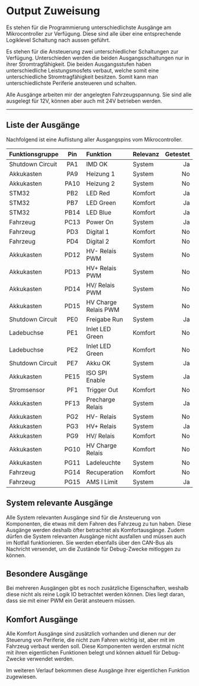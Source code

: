 # **Output Zuweisung**

Es stehen für die Programmierung unterschiedlichste Ausgänge am Mikrocontroller zur
Verfügung. Diese sind alle über eine entsprechende Logiklevel Schaltung nach aussen
geführt.


Es stehen für die Ansteuerung zwei unterschiedlicher Schaltungen zur Verfügung.
Unterschieden werden die beiden Ausgangsschaltungen nur in ihrer Stromtragfähigkeit.
Die beiden Ausgangsstufen haben unterschiedliche Leistungsmosfets verbaut, welche
somit eine unterschiedliche Stromtragfähigkeit besitzen. Somit kann man
unterschiedlichste Periferie ansteueren und schalten.


Alle Ausgänge arbeiten mir der angelegten Fahrzeugspannung. Sie sind alle ausgelegt
für 12V, können aber auch mit 24V betrieben werden.

---

## Liste der Ausgänge

Nachfolgend ist eine Auflistung aller Ausgangspins vom Mikrocontroller.

| Funktionsgruppe | Pin | Funktion | Relevanz | Getestet |
|:--------------- |:---:|:-------- |:-------- | --------:|
| Shutdown Circuit | PA1 | IMD OK | System | Ja |
| Akkukasten | PA9 | Heizung 1 | System | No |
| Akkukasten | PA10 | Heizung 2 | System | No |
| STM32 | PB2 | LED Red | Komfort | Ja |
| STM32 | PB7 | LED Green | Komfort | Ja |
| STM32 | PB14 | LED Blue | Komfort | Ja |
| Fahrzeug | PC13 | Power On | System | Ja |
| Fahrzeug | PD3 | Digital 1 | Komfort | No |
| Fahrzeug | PD4 | Digital 2 | Komfort | No |
| Akkukasten | PD12 | HV- Relais PWM | System | No |
| Akkukasten | PD13 | HV+ Relais PWM | System | No |
| Akkukasten | PD14 | HV/ Relais PWM | System | No |
| Akkukasten | PD15 | HV Charge Relais PWM | System | No |
| Shutdown Circuit | PE0 | Freigabe Run | System | Ja |
| Ladebuchse | PE1 | Inlet LED Green | Komfort | No |
| Ladebuchse | PE2 | Inlet LED Green | Komfort | No |
| Shutdown Circuit | PE7 | Akku OK | System | Ja |
| Akkukasten | PE15 | ISO SPI Enable | System | Ja |
| Stromsensor | PF1 | Trigger Out | Komfort | No |
| Akkukasten | PF13 | Precharge Relais | System | Ja |
| Akkukasten | PG2 | HV- Relais | System | No |
| Akkukasten | PG3 | HV+ Relais | System | Ja |
| Akkukasten | PG9 | HV/ Relais | Komfort | No |
| Akkukasten | PG10 | HV Charge Relais | Komfort | No |
| Akkukasten | PG11 | Ladeleuchte | System | No |
| Fahrzeug | PG14 | Recuperation | Komfort | No |
| Fahrzeug | PG15 | AMS I Limit | System | Ja |


## System relevante Ausgänge

Alle System relevanten Ausgänge sind für die Ansteuerung von Komponenten, die etwas mit dem
Fahren des Fahrzeug zu tun haben. Diese Ausgänge werden deshalb öfter betrachtet als
Komfortausgänge. Zudem dürfen die System relevanten Ausgänge nicht ausfallen und müssen
auch im Notfall funktionieren. Sie werden ebenfalls über den CAN-Bus als Nachricht versendet,
um die Zustände für Debug-Zwecke mitloggen zu können.


## Besondere Ausgänge

Bei mehreren Ausgängen gibt es noch zusätzliche Eigenschaften, weshalb diese nicht als
reine Logik IO betrachtet werden können. Dies liegt daran, dass sie mit einer PWM ein
Gerät ansteuern müssen.


## Komfort Ausgänge
Alle Komfort Ausgänge sind zusätzlich vorhanden und dienen nur der Steuerung von Periferie,
die nicht zum Fahren wichtig ist, aber mit im Fahrzeug verbaut werden soll. Diese Komponenten
werden erstmal nicht mit ihren eigentlichen Funktionen belegt und können aktuell für
Debug-Zwecke verwendet werden.

Im weiteren Verlauf bekommen diese Ausgänge ihrer eigentlichen Funktion zugewiesen.
